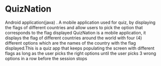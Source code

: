 # QuizNation
Android application(java) . A mobile application used for quiz, by displaying the flags of different countries and allow users to pick the option that corresponds to the flag displayed
QuizNation is a mobile application, it displays the flag of different countries around the world with four (4) different options which are the names of the country with the flag displayed.This is a quiz app that keeps populating the screen with different flags as long as the user picks the right options until the user picks 3 wrong options in a row before the session  stops

